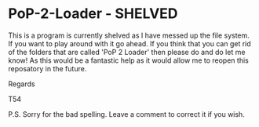 # PoP-2-Loader - SHELVED
This is a program is currently shelved as I have messed up the file system. If you want to play around with it go ahead. If you think that you can get rid of the folders that are called 'PoP 2 Loader' then please do and do let me know! As this would be a fantastic help as it would allow me to reopen this reposatory in the future.

Regards

T54

P.S. Sorry for the bad spelling. Leave a comment to correct it if you wish.
